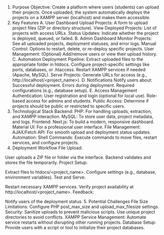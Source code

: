 1. Purpose
Objective: Create a platform where users (students) can upload their projects. Once uploaded, the system automatically deploys the projects on a XAMPP server (localhost) and makes them accessible.
2. Key Features
A. User Dashboard
Upload Projects: A form to upload project files (ZIP or directory structure).
View Deployed Projects: List of projects with access URLs.
Status Updates: Indicate whether the project is deployed, queued, or failed.
B. Admin Dashboard
Monitor Projects: See all uploaded projects, deployment statuses, and error logs.
Manual Control: Options to restart, delete, or re-deploy specific projects.
User Management: (Optional) Add/remove users or view their upload history.
C. Automation
Deployment Pipeline:
Extract uploaded files to the appropriate folder in htdocs.
Configure project-specific settings like ports, databases, or .htaccess.
Restart XAMPP services if needed (Apache, MySQL).
Serve Projects: Generate URLs for access (e.g., http://localhost/<project_name>).
D. Notifications
Notify users about:
Successful deployment.
Errors during deployment.
Required configurations (e.g., database setup).
E. Access Management
Authentication:
User registration and login (optional for local use).
Role-based access for admins and students.
Public Access:
Determine if projects should be public or restricted to specific users.
3. Technological Stack
Backend:
PHP: For handling uploads, extraction, and XAMPP interaction.
MySQL: To store user data, project metadata, and logs.
Frontend:
Next.js: To build a modern, responsive dashboard.
Material UI: For a professional user interface.
File Management:
AJAX/Fetch API: For smooth upload and deployment status updates.
Automation:
Shell Commands: Execute commands to move files, restart services, and configure projects.
4. Deployment Workflow
File Upload:

User uploads a ZIP file or folder via the interface.
Backend validates and stores the file temporarily.
Project Setup:

Extract files to htdocs/<project_name>.
Configure settings (e.g., database, environment variables).
Test and Serve:

Restart necessary XAMPP services.
Verify project availability at http://localhost/<project_name>.
Feedback:

Notify users of the deployment status.
5. Potential Challenges
File Size Limitations: Configure PHP post_max_size and upload_max_filesize settings.
Security:
Sanitize uploads to prevent malicious scripts.
Use unique project directories to avoid conflicts.
XAMPP Service Management:
Automate service restarts without disrupting other running projects.
Database Setup:
Provide users with a script or tool to initialize their project databases.